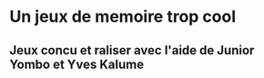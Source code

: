 # Un jeux de memoire trop cool

## Jeux concu et raliser avec l'aide de Junior Yombo et Yves Kalume

